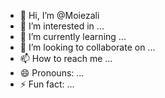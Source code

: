 - 👋 Hi, I’m @Moiezali
- 👀 I’m interested in ...
- 🌱 I’m currently learning ...
- 💞️ I’m looking to collaborate on ...
- 📫 How to reach me ...
- 😄 Pronouns: ...
- ⚡ Fun fact: ...

<!---
Moiezali/Moiezali is a ✨ special ✨ repository because its `README.md` (this file) appears on your GitHub profile.
You can click the Preview link to take a look at your changes.
--->
